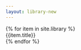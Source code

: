 ```yaml
---
layout: library-new
---
```


<!--Table-->
<div class="w-100 center flex flex-wrap">
<div class="mw8 center">
{% for item in site.library %}
<div class="pv2 mv2 w-100 br1 bg-newmba-offwhite">
<div class="">{{item.title}}</div>
</div>
{% endfor %}
</div>
</div>